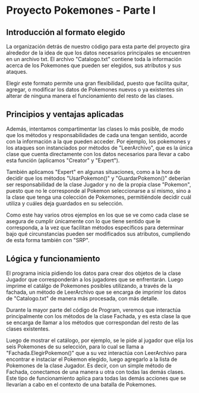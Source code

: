 # Proyecto Pokemones - Parte I

## Introducción al formato elegido
La organización detrás de nuestro código para esta parte del proyecto
gira alrededor de la idea de que los datos necesarios principales se
encuentren en un archivo txt.
El archivo "Catalogo.txt" contiene toda la información acerca de los
Pokemones que pueden ser elegidos, sus atributos y sus ataques.

Elegir este formato permite una gran flexibilidad, puesto que facilita quitar,
agregar, o modificar los datos de Pokemones nuevos o ya existentes sin
alterar de ninguna manera el funcionamiento del resto de las clases.

## Principios y ventajas aplicadas
Además, intentamos compartimentar las clases lo más posible, de modo que
los métodos y responsabilidades de cada una tengan sentido, acorde con
la información a la que pueden acceder. Por ejemplo, los pokemones y los
ataques son instanciados por métodos de "LeerArchivo", que es la única
clase que cuenta directamente con los datos necesarios para llevar a
cabo esta función (aplicamos "Creator" y "Expert").

También aplicamos "Expert" en algunas situaciones, como a la hora de
decidir que los métodos "UsarPokemon()" y "GuardarPokemon()" deberían
ser responsabilidad de la clase Jugador y no de la propia clase "Pokemon",
puesto que no le corresponde al Pokemon seleccionarse a sí mismo, sino
a la clase que tenga una colección de Pokemones, permitiéndole decidir
cuál utiliza y cuáles deja guardados en su selección.

Como este hay varios otros ejemplos en los que se ve como cada clase se
asegura de cumplir únicamente con lo que tiene sentido que le corresponda,
a la vez que facilitan métodos específicos para determinar bajo qué
circunstancias pueden ser modificados sus atributos, cumpliendo de esta
forma también con "SRP".

## Lógica y funcionamiento
El programa inicia pidiendo los datos para crear dos objetos de la clase Jugador
que corresponderán a los jugadores que se enfrentarán. Luego imprime el catálgo
de Pokemones posibles utilizando, a través de la fachada, un método de LeerArchivo
que se encarga de imprimir los datos de "Catalogo.txt" de manera más procesada,
con más detalle.

Durante la mayor parte del código de Program, veremos que
interactúa principalmente con los métodos de la clase Fachada, y es esta clase
la que se encarga de llamar a los métodos que correspondan del resto de las
clases existentes.

Luego de mostrar el catálogo, por ejemplo, se le pide al jugador que elija
los seis Pokemones de su selección, para lo cual se llama a "Fachada.ElegirPokemon()"
que a su vez interactúa con LeerArchivo para encontrar e instaciar el Pokemon
elegido, luego agregarlo a la lista de Pokemones de la clase Jugador. Es decir,
con un simple método de Fachada, conectamos de una manera u otra con todas
las demás clases. Este tipo de funcionamiento aplica para todas las demás
acciones que se llevarían a cabo en el contexto de una batalla de Pokemones.